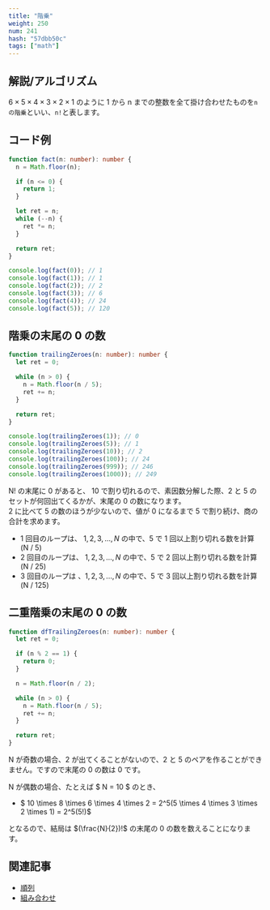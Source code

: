 ```yaml
---
title: "階乗"
weight: 250
num: 241
hash: "57dbb50c"
tags: ["math"]
---
```


## 解説/アルゴリズム

$6 \times 5 \times 4 \times 3 \times 2 \times 1$ のように 1 から n までの整数を全て掛け合わせたものを`nの階乗`といい、`n!`と表します。

## コード例

```typescript
function fact(n: number): number {
  n = Math.floor(n);

  if (n <= 0) {
    return 1;
  }

  let ret = n;
  while (--n) {
    ret *= n;
  }

  return ret;
}
```

```typescript
console.log(fact(0)); // 1
console.log(fact(1)); // 1
console.log(fact(2)); // 2
console.log(fact(3)); // 6
console.log(fact(4)); // 24
console.log(fact(5)); // 120
```

## 階乗の末尾の 0 の数

```typescript
function trailingZeroes(n: number): number {
  let ret = 0;

  while (n > 0) {
    n = Math.floor(n / 5);
    ret += n;
  }

  return ret;
}
```

```typescript
console.log(trailingZeroes(1)); // 0
console.log(trailingZeroes(5)); // 1
console.log(trailingZeroes(10)); // 2
console.log(trailingZeroes(100)); // 24
console.log(trailingZeroes(999)); // 246
console.log(trailingZeroes(1000)); // 249
```

N! の末尾に 0 があると、 10 で割り切れるので、素因数分解した際、2 と 5 のセットが何回出てくるかが、末尾の 0 の数になります。  
2 に比べて 5 の数のほうが少ないので、値が 0 になるまで 5 で割り続け、商の合計を求めます。

- 1 回目のループは、 $1,2,3,...,N$ の中で、5 で 1 回以上割り切れる数を計算 (N / 5)
- 2 回目のループは、 $1,2,3,...,N$ の中で、5 で 2 回以上割り切れる数を計算 (N / 25)
- 3 回目のループは 、$1,2,3,...,N$ の中で、5 で 3 回以上割り切れる数を計算 (N / 125)

## 二重階乗の末尾の 0 の数

```typescript
function dfTrailingZeroes(n: number): number {
  let ret = 0;

  if (n % 2 == 1) {
    return 0;
  }

  n = Math.floor(n / 2);

  while (n > 0) {
    n = Math.floor(n / 5);
    ret += n;
  }

  return ret;
}
```

N が奇数の場合、2 が出てくることがないので、2 と 5 のペアを作ることができません。ですので末尾の 0 の数は 0 です。

N が偶数の場合、たとえば $ N = 10 $ のとき、

- $ 10 \times 8 \times 6 \times 4 \times 2 = 2^5(5 \times 4 \times 3 \times 2 \times 1) = 2^5(5!)$

となるので、結局は $(\frac{N}{2})!$ の末尾の 0 の数を数えることになります。

## 関連記事

- [順列](/be4f0af7)
- [組み合わせ](/10c33141)
